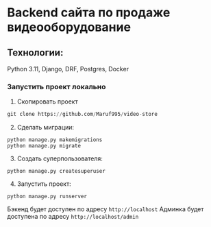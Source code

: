 # Backend сайта по продаже видеооборудование


## Технологии:
Python 3.11, Django, DRF, Postgres, Docker

### Запустить проект локально
1. Скопировать проект
```python
git clone https://github.com/Maruf995/video-store
```

2. Сделать миграции:
```
python manage.py makemigrations
python manage.py migrate
```
3. Создать суперпользователя:
```
python manage.py createsuperuser
```
4. Запустить проект:
```
python manage.py runserver
```

Бэкенд будет доступен по адресу `http://localhost`
Админка будет доступена по адресу `http://localhost/admin`


